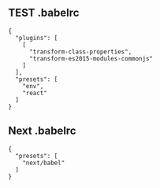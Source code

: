 ## TEST .babelrc

```
{
  "plugins": [
    [
      "transform-class-properties",
      "transform-es2015-modules-commonjs"
    ]
  ],
  "presets": [
    "env",
    "react"
  ]
}
```

## Next .babelrc
```
{
  "presets": [
    "next/babel"
  ]
}
```